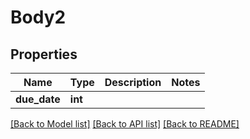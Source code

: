 # Body2

## Properties
Name | Type | Description | Notes
------------ | ------------- | ------------- | -------------
**due_date** | **int** |  | 

[[Back to Model list]](../README.md#documentation-for-models) [[Back to API list]](../README.md#documentation-for-api-endpoints) [[Back to README]](../README.md)

